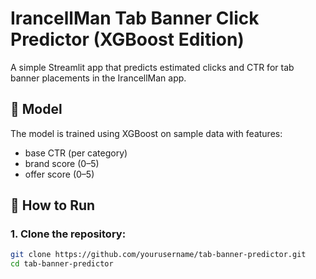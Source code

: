 # IrancellMan Tab Banner Click Predictor (XGBoost Edition)

A simple Streamlit app that predicts estimated clicks and CTR for tab banner placements in the IrancellMan app.

## 🧠 Model

The model is trained using XGBoost on sample data with features:
- base CTR (per category)
- brand score (0–5)
- offer score (0–5)

## 🚀 How to Run

### 1. Clone the repository:
```bash
git clone https://github.com/yourusername/tab-banner-predictor.git
cd tab-banner-predictor
